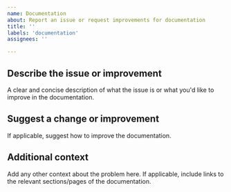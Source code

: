 ```yaml
---
name: Documentation
about: Report an issue or request improvements for documentation
title: ''
labels: 'documentation'
assignees: ''

---
```


## Describe the issue or improvement
A clear and concise description of what the issue is or what you'd like to improve in the documentation.

## Suggest a change or improvement
If applicable, suggest how to improve the documentation.

## Additional context
Add any other context about the problem here. If applicable, include links to the relevant sections/pages of the documentation.
